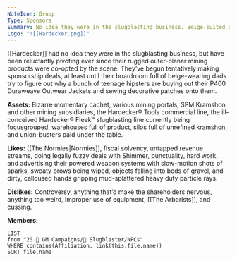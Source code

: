 ```yaml
---
NoteIcon: Group
Type: Sponsors
Summary: No idea they were in the slugblasting business. Beige-suited dads making bad sponsor deals.
Logo: "![[Hardecker.png]]"
---
```

[[Hardecker]] had no idea they were in the slugblasting business, but have been reluctantly pivoting ever since their rugged outer-planar mining products were co-opted by the scene. They’ve begun tentatively making sponsorship deals, at least until their boardroom full of beige-wearing dads try to figure out why a bunch of teenage hipsters are buying out their P400 Duraweave Outwear Jackets and sewing decorative patches onto
them.

**Assets:**
Bizarre momentary cachet, various mining portals, SPM Kramshon and other mining subsidiaries, the Hardecker® Tools commercial line, the ill-conceived Hardecker® Fleek™ slugblasting line currently being focusgrouped, warehouses full of product, silos full of unrefined kramshon, and union-busters paid under the table.

**Likes:**
[[The Normies|Normies]], fiscal solvency, untapped revenue streams, doing legally fuzzy deals with Shimmer, punctuality, hard work, and advertising their powered weapon systems with slow-motion shots of sparks, sweaty brows being wiped, objects falling into beds of gravel, and dirty, calloused hands gripping mud-splattered heavy duty particle rays.

**Dislikes:**
Controversy, anything that’d make the shareholders nervous, anything too weird, improper use of equipment, [[The Arborists]], and cussing.

**Members:**
```dataview
LIST
from "20 🌟 GM Campaigns/🐌 Slugblaster/NPCs"
WHERE contains(Affiliation, link(this.file.name))
SORT file.name
```